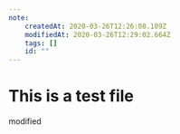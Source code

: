 ```yaml
---
note:
    createdAt: 2020-03-26T12:26:08.109Z
    modifiedAt: 2020-03-26T12:29:02.664Z
    tags: []
    id: ""
---
```

# This is a test file

modified